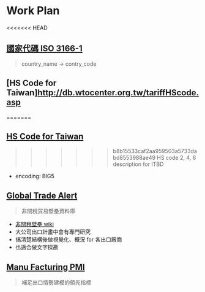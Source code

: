 # Work Plan

<<<<<<< HEAD
## [國家代碼 ISO 3166-1](https://zh.wikipedia.org/wiki/ISO_3166-1)
> country_name -> contry_code

## [HS Code for Taiwan]http://db.wtocenter.org.tw/tariffHScode.asp
=======
## [HS Code for Taiwan](http://db.wtocenter.org.tw/tariffHScode.asp)
>>>>>>> b8b15533caf2aa959503a5733dabd8553988ae49
> HS code 2, 4, 6 description for ITBD

* encoding: BIG5

## [Global Trade Alert](http://www.globaltradealert.org/)
> 非關稅貿易壁壘資料庫

* [非關稅壁壘 wiki](https://zh.wikipedia.org/wiki/%E9%9D%9E%E9%97%9C%E7%A8%85%E5%A3%81%E5%A3%98)
* 大公司出口計畫中會有專門研究
* 搞清楚結構後做視覺化、概況 for 各出口廠商
* 也適合做文字探勘


## [Manu Facturing PMI](http://www.tradingeconomics.com/country-list/manufacturing-pmi)
> 補足出口情勢建模的領先指標
